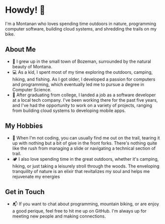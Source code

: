 # Howdy! 👋

I'm a Montanan who loves spending time outdoors in nature, programming computer software, building cloud systems, and shredding the trails on my bike.

## About Me

- 🌲 I grew up in the small town of Bozeman, surrounded by the natural beauty of Montana.
- 💻 As a kid, I spent most of my time exploring the outdoors, camping, hiking, and fishing. As I got older, I developed a passion for computers and programming, which eventually led me to pursue a degree in Computer Science.
- 🏢 After graduating from college, I landed a job as a software developer at a local tech company. I've been working there for the past five years, and I've had the opportunity to work on a variety of projects, ranging from building cloud systems to developing mobile apps.

## My Hobbies

- 🚵 When I'm not coding, you can usually find me out on the trail, tearing it up with nothing but a bit of give in the front forks. There's nothing quite like the rush from managing a slide or navigating a technical section of trail.
- 🏕️ I also love spending time in the great outdoors, whether it's camping, hiking, or just taking a leisurely stroll through the woods. The enveloping tranquility of nature is an elixir that revitalizes my soul and helps me rejuvenate my energies

## Get in Touch

- 📬 If you want to chat about programming, mountain biking, or are enjoy a good perique, feel free to hit me up on GitHub. I'm always up for meeting new people and making connections.
